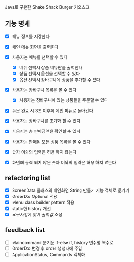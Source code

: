 Java로 구현한 Shake Shack Burger 키오스크   

## 기능 명세

 - [x] 메뉴 정보를 저장한다
 - [x] 메인 메뉴 화면을 출력한다
 - [x] 사용자는 메뉴를 선택할 수 있다
   - [x] 메뉴 선택시 상품 메뉴판을 출력한다
   - [x] 상품 선택시 옵션을 선택할 수 있다
   - [x] 옵션 선택시 장바구니에 상품을 추가할 수 있다
 - [x] 사용자는 장바구니 목록을 볼 수 있다
   - [x] 사용자는 장바구니에 있는 상품들을 주문할 수 있다
 - [x] 주문 완료 시 3초 이후에 메인 메뉴로 돌아간다
 - [x] 사용자는 장바구니를 초기화 할 수 있다
 - [x] 사용자는 총 판매금액을 확인할 수 있다
 - [x] 사용자는 판매된 모든 상품 목록을 볼 수 있다
 - [x] 숫자 이외의 입력은 허용 하지 않는다
 - [x] 화면에 출력 되지 않은 숫자 이외의 입력은 허용 하지 않는다


## refactoring list

 - [x] ScreenData 클래스의 메인화면 String 만들기 기능 객체로 옮기기   
 - [x] OrderDto Optional 적용   
 - [x] Menu class builder pattern 적용   
 - [x] static한 history 개선   
 - [x] 요구사항에 맞게 출력값 조정   

## feedback list

- [ ] Maincommand 분기문 if-else if, history 변수명 복수로
- [ ] OrderDto 변경 후 order 생성자에 주입
- [ ] ApplicationStatus, Commands 객체화
